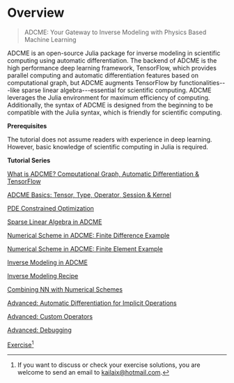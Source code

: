 

# Overview

> ADCME: Your Gateway to Inverse Modeling with Physics Based Machine Learning

ADCME is an open-source Julia package for inverse modeling in scientific computing using automatic differentiation. The backend of ADCME is the high performance deep learning framework, TensorFlow, which provides parallel computing and automatic differentiation features based on computational graph, but  ADCME augments TensorFlow by functionalities---like sparse linear algebra---essential for scientific computing. ADCME leverages the Julia environment for maximum efficiency of computing. Additionally, the syntax of ADCME is designed from the beginning to be compatible with the Julia syntax, which is friendly for scientific computing. 

**Prerequisites**

The tutorial does not assume readers with experience in deep learning. However, basic knowledge of scientific computing in Julia is required. 

**Tutorial Series**

[What is ADCME? Computational Graph, Automatic Differentiation & TensorFlow](./tu_whatis.md)

[ADCME Basics: Tensor, Type, Operator, Session & Kernel](./tu_basic.md)

[PDE Constrained Optimization](./tu_optimization.md)

[Sparse Linear Algebra in ADCME](./tu_sparse.md)

[Numerical Scheme in ADCME: Finite Difference Example](./tu_fd.md)

[Numerical Scheme in ADCME: Finite Element Example](./tu_fem.md)

[Inverse Modeling in ADCME](./tu_inv.md)

[Inverse Modeling Recipe](./tu_recipe.md)

[Combining NN with Numerical Schemes](./tu_nn.md)

[Advanced: Automatic Differentiation for Implicit Operations](./tu_implicit.md)

[Advanced: Custom Operators](./tu_customop.md)

[Advanced: Debugging](./tu_debug.md)

[Exercise](./exercise.md)[^exercise]

[^exercise]: If you want to discuss or check your exercise solutions, you are welcome to send an email to kailaix@hotmail.com.





